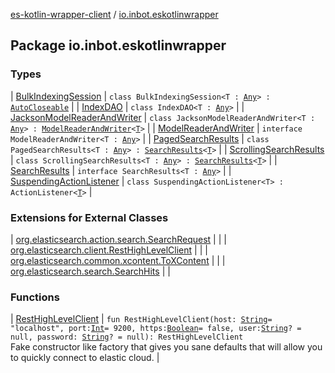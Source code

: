 [es-kotlin-wrapper-client](../index.md) / [io.inbot.eskotlinwrapper](./index.md)

## Package io.inbot.eskotlinwrapper

### Types

| [BulkIndexingSession](-bulk-indexing-session/index.md) | `class BulkIndexingSession<T : `[`Any`](https://kotlinlang.org/api/latest/jvm/stdlib/kotlin/-any/index.html)`> : `[`AutoCloseable`](https://docs.oracle.com/javase/8/docs/api/java/lang/AutoCloseable.html) |
| [IndexDAO](-index-d-a-o/index.md) | `class IndexDAO<T : `[`Any`](https://kotlinlang.org/api/latest/jvm/stdlib/kotlin/-any/index.html)`>` |
| [JacksonModelReaderAndWriter](-jackson-model-reader-and-writer/index.md) | `class JacksonModelReaderAndWriter<T : `[`Any`](https://kotlinlang.org/api/latest/jvm/stdlib/kotlin/-any/index.html)`> : `[`ModelReaderAndWriter`](-model-reader-and-writer/index.md)`<`[`T`](-jackson-model-reader-and-writer/index.md#T)`>` |
| [ModelReaderAndWriter](-model-reader-and-writer/index.md) | `interface ModelReaderAndWriter<T : `[`Any`](https://kotlinlang.org/api/latest/jvm/stdlib/kotlin/-any/index.html)`>` |
| [PagedSearchResults](-paged-search-results/index.md) | `class PagedSearchResults<T : `[`Any`](https://kotlinlang.org/api/latest/jvm/stdlib/kotlin/-any/index.html)`> : `[`SearchResults`](-search-results/index.md)`<`[`T`](-paged-search-results/index.md#T)`>` |
| [ScrollingSearchResults](-scrolling-search-results/index.md) | `class ScrollingSearchResults<T : `[`Any`](https://kotlinlang.org/api/latest/jvm/stdlib/kotlin/-any/index.html)`> : `[`SearchResults`](-search-results/index.md)`<`[`T`](-scrolling-search-results/index.md#T)`>` |
| [SearchResults](-search-results/index.md) | `interface SearchResults<T : `[`Any`](https://kotlinlang.org/api/latest/jvm/stdlib/kotlin/-any/index.html)`>` |
| [SuspendingActionListener](-suspending-action-listener/index.md) | `class SuspendingActionListener<T> : ActionListener<`[`T`](-suspending-action-listener/index.md#T)`>` |

### Extensions for External Classes

| [org.elasticsearch.action.search.SearchRequest](org.elasticsearch.action.search.-search-request/index.md) |  |
| [org.elasticsearch.client.RestHighLevelClient](org.elasticsearch.client.-rest-high-level-client/index.md) |  |
| [org.elasticsearch.common.xcontent.ToXContent](org.elasticsearch.common.xcontent.-to-x-content/index.md) |  |
| [org.elasticsearch.search.SearchHits](org.elasticsearch.search.-search-hits/index.md) |  |

### Functions

| [RestHighLevelClient](-rest-high-level-client.md) | `fun RestHighLevelClient(host: `[`String`](https://kotlinlang.org/api/latest/jvm/stdlib/kotlin/-string/index.html)` = "localhost", port: `[`Int`](https://kotlinlang.org/api/latest/jvm/stdlib/kotlin/-int/index.html)` = 9200, https: `[`Boolean`](https://kotlinlang.org/api/latest/jvm/stdlib/kotlin/-boolean/index.html)` = false, user: `[`String`](https://kotlinlang.org/api/latest/jvm/stdlib/kotlin/-string/index.html)`? = null, password: `[`String`](https://kotlinlang.org/api/latest/jvm/stdlib/kotlin/-string/index.html)`? = null): RestHighLevelClient`<br>Fake constructor like factory that gives you sane defaults that will allow you to quickly connect to elastic cloud. |

